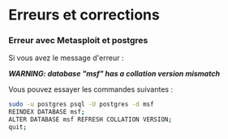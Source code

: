 # Erreurs et corrections

### Erreur avec Metasploit et postgres

Si vous avez le message d'erreur :  

***WARNING:  database "msf" has a collation version mismatch***

Vous pouvez essayer les commandes suivantes :  

~~~bash
sudo -u postgres psql -U postgres -d msf  
REINDEX DATABASE msf;  
ALTER DATABASE msf REFRESH COLLATION VERSION;  
quit;  
~~~